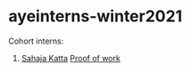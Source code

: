 # ayeinterns-winter2021

Cohort interns:
1. [Sahaja Katta](https://sahajaportfolio.github.io) [Proof of work](https://github.com/ayeinterns/ayeinterns-winter2021/)

